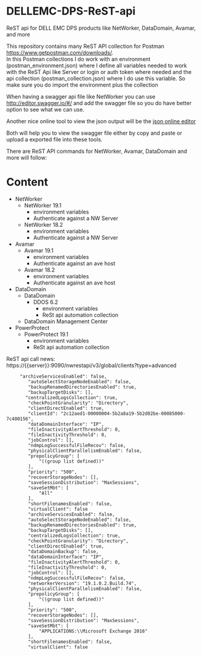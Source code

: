 # DELLEMC-DPS-ReST-api
ReST api for DELL EMC DPS products like NetWorker, DataDomain, Avamar, and more

This repository contains many ReST API collection for Postman https://www.getpostman.com/downloads/.  
In this Postman collections I do work with an environment (postman_environment.json) where I define all variables needed to work with the ReST Api like Server or login or auth token where needed and the api collection (postman_collection.json) where I do use this variable. So make sure you do import the environment plus the collection


When having a swagger api file like NetWorker you can use http://editor.swagger.io/#/ and add the swagger file so you do have better option to see what we can use.  

Another nice online tool to view the json output will be the [json online editor](https://jsoneditoronline.org/)  

Both will help you to view the swagger file either by copy and paste or upload a exported file into these tools.



There are ReST API commands for NetWorker, Avamar, DataDomain and more will follow:

# Content
* NetWorker  
  * NetWorker 19.1  
    * environment variables
    * Authenticate against a NW Server
  * NetWorker 18.2  
    * environment variables
    * Authenticate against a NW Server  
* Avamar  
  * Avamar 19.1
    * environment variables
    * Authenticate against an ave host  
  * Avamar 18.2
    * environment variables
    * Authenticate against an ave host  
* DataDomain
  * DataDomain
    * DDOS 6.2
        * environment variables
        * ReSt api automation collection
  * DataDomain Management Center
* PowerProtect
    * PowerProtect 19.1
      * environment variables
      * ReSt api automation collection

ReST api call news:  
https://{{server}}:9090/nwrestapi/v3/global/clients?type=advanced  

         "archiveServicesEnabled": false,
            "autoSelectStorageNodeEnabled": false,
            "backupRenamedDirectoriesEnabled": true,
            "backupTargetDisks": [],
           "centralizedLogsCollection": true,
            "checkPointGranularity": "Directory",
            "clientDirectEnabled": true,
            "clientId": "2c12aed1-00000004-5b2a8a19-5b2d02be-00085000-7c400156",
            "dataDomainInterface": "IP",
            "fileInactivityAlertThreshold": 0,
            "fileInactivityThreshold": 0,
            "jobControl": [],
            "ndmpLogSuccessfulFileRecov": false,
            "physicalClientParallelismEnabled": false,
            "prepolicyGroup": [
                "((group list defined))"
            ],
            "priority": "500",
            "recoverStorageNodes": [],
            "saveSessionDistribution": "MaxSessions",
            "saveSetMbt": [
                "All"
            ],
            "shortFilenamesEnabled": false,
            "virtualClient": false        
            "archiveServicesEnabled": false,
            "autoSelectStorageNodeEnabled": false,
            "backupRenamedDirectoriesEnabled": true,
            "backupTargetDisks": [],
            "centralizedLogsCollection": true,
            "checkPointGranularity": "Directory",
            "clientDirectEnabled": true,
            "dataDomainBackup": false,
            "dataDomainInterface": "IP",
            "fileInactivityAlertThreshold": 0,
            "fileInactivityThreshold": 0,
            "jobControl": [],
            "ndmpLogSuccessfulFileRecov": false,
            "networkerVersion": "19.1.0.2.Build.74",
            "physicalClientParallelismEnabled": false,
            "prepolicyGroup": [
                "((group list defined))"
            ],
            "priority": "500",
            "recoverStorageNodes": [],
            "saveSessionDistribution": "MaxSessions",
            "saveSetMbt": [
                "APPLICATIONS:\\Microsoft Exchange 2016"
            ],
            "shortFilenamesEnabled": false,
            "virtualClient": false
